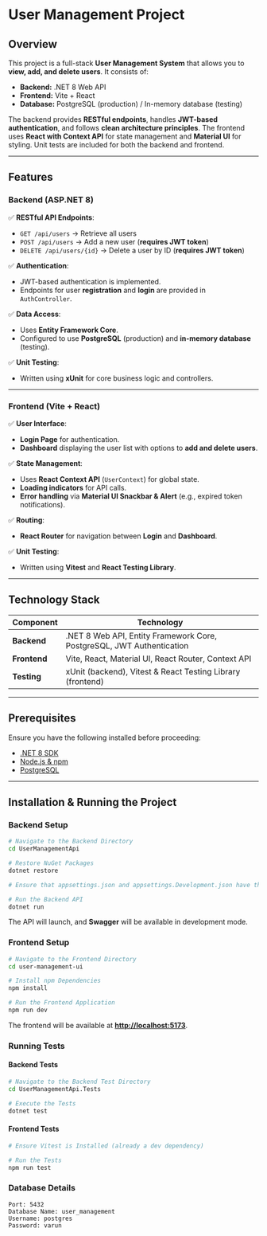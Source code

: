 # User Management Project

## Overview

This project is a full-stack **User Management System** that allows you to **view, add, and delete users**. It consists of:

- **Backend:** .NET 8 Web API
- **Frontend:** Vite + React
- **Database:** PostgreSQL (production) / In-memory database (testing)

The backend provides **RESTful endpoints**, handles **JWT-based authentication**, and follows **clean architecture principles**. The frontend uses **React with Context API** for state management and **Material UI** for styling. Unit tests are included for both the backend and frontend.

---

## Features

### **Backend (ASP.NET 8)**
✅ **RESTful API Endpoints**:
- `GET /api/users` → Retrieve all users
- `POST /api/users` → Add a new user (**requires JWT token**)
- `DELETE /api/users/{id}` → Delete a user by ID (**requires JWT token**)

✅ **Authentication**:
- JWT-based authentication is implemented.
- Endpoints for user **registration** and **login** are provided in `AuthController`.

✅ **Data Access**:
- Uses **Entity Framework Core**.
- Configured to use **PostgreSQL** (production) and **in-memory database** (testing).

✅ **Unit Testing**:
- Written using **xUnit** for core business logic and controllers.

---

### **Frontend (Vite + React)**
✅ **User Interface**:
- **Login Page** for authentication.
- **Dashboard** displaying the user list with options to **add and delete users**.

✅ **State Management**:
- Uses **React Context API** (`UserContext`) for global state.
- **Loading indicators** for API calls.
- **Error handling** via **Material UI Snackbar & Alert** (e.g., expired token notifications).

✅ **Routing**:
- **React Router** for navigation between **Login** and **Dashboard**.

✅ **Unit Testing**:
- Written using **Vitest** and **React Testing Library**.

---

## **Technology Stack**
| Component  | Technology |
|------------|------------|
| **Backend** | .NET 8 Web API, Entity Framework Core, PostgreSQL, JWT Authentication |
| **Frontend** | Vite, React, Material UI, React Router, Context API |
| **Testing** | xUnit (backend), Vitest & React Testing Library (frontend) |

---

## **Prerequisites**
Ensure you have the following installed before proceeding:

- [.NET 8 SDK](https://dotnet.microsoft.com/download)
- [Node.js & npm](https://nodejs.org/en/download/)
- [PostgreSQL](https://www.postgresql.org/download/)

---

## Installation & Running the Project

### Backend Setup
```sh
# Navigate to the Backend Directory
cd UserManagementApi

# Restore NuGet Packages
dotnet restore

# Ensure that appsettings.json and appsettings.Development.json have the correct database connection strings and JWT settings.

# Run the Backend API
dotnet run
```
The API will launch, and **Swagger** will be available in development mode.

### Frontend Setup
```sh
# Navigate to the Frontend Directory
cd user-management-ui

# Install npm Dependencies
npm install

# Run the Frontend Application
npm run dev
```
The frontend will be available at **[http://localhost:5173](http://localhost:5173)**.

### Running Tests

#### Backend Tests
```sh
# Navigate to the Backend Test Directory
cd UserManagementApi.Tests

# Execute the Tests
dotnet test
```

#### Frontend Tests
```sh
# Ensure Vitest is Installed (already a dev dependency)

# Run the Tests
npm run test
```

### Database Details
```
Port: 5432
Database Name: user_management
Username: postgres
Password: varun
```


